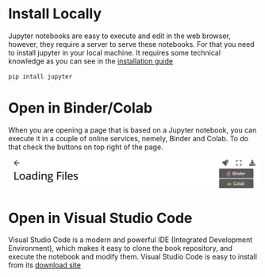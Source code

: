 # Install Locally

Jupyter notebooks are easy to execute and edit in the web browser, however, they require a server to serve these notebooks. For that you need to install jupyter in your local machine. It requires some technical knowledge as you can see in the [installation guide](https://jupyterlab.readthedocs.io/en/stable/getting_started/installation.html)

    pip intall jupyter

# Open in Binder/Colab

When you are opening a page that is based on a Jupyter notebook, you can execute it in a couple of online services, nemely, Binder and Colab. To do that check the buttons on top right of the page.

![external launch](images/binder_and_colab_icons.png)

# Open in Visual Studio Code

Visual Studio Code is a modern and powerful IDE (Integrated Development Environment), which makes it easy to clone the book repository, and execute the notebook and modify them. Visual Studio Code is easy to install from its [download site](https://code.visualstudio.com/download)